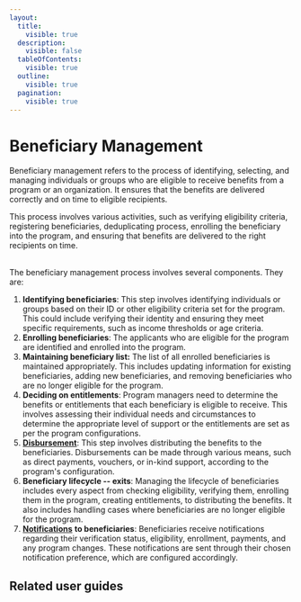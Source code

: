 ```yaml
---
layout:
  title:
    visible: true
  description:
    visible: false
  tableOfContents:
    visible: true
  outline:
    visible: true
  pagination:
    visible: true
---
```


# Beneficiary Management

Beneficiary management refers to the process of identifying, selecting, and managing individuals or groups who are eligible to receive benefits from a program or an organization. It ensures that the benefits are delivered correctly and on time to eligible recipients.

This process involves various activities, such as verifying eligibility criteria, registering beneficiaries, deduplicating process, enrolling the beneficiary into the program, and ensuring that benefits are delivered to the right recipients on time.&#x20;

\
The beneficiary management process involves several components. They are:

1. **Identifying beneficiaries**: This step involves identifying individuals or groups based on their ID or other eligibility criteria set for the program. This could include verifying their identity and ensuring they meet specific requirements, such as income thresholds or age criteria.
2. **Enrolling beneficiaries**:  The applicants who are eligible for the program are identified and enrolled into the program.
3. **Maintaining beneficiary list:** The list of all enrolled beneficiaries is maintained appropriately. This includes updating information for existing beneficiaries, adding new beneficiaries, and removing beneficiaries who are no longer eligible for the program.
4. **Deciding on entitlements**: Program managers need to determine the benefits or entitlements that each beneficiary is eligible to receive. This involves assessing their individual needs and circumstances to determine the appropriate level of support or the entitlements are set as per the program configurations.
5. [**Disbursement**](../../features/disbursement-cycles/): This step involves distributing the benefits to the beneficiaries. Disbursements can be made through various means, such as direct payments, vouchers, or in-kind support, according to the program's configuration.
6. **Beneficiary lifecycle -- exits**: Managing the lifecycle of beneficiaries includes every aspect from checking eligibility, verifying them, enrolling them in the program, creating entitlements, to distributing the benefits. It also includes handling cases where beneficiaries are no longer eligible for the program.
7. [**Notifications**](../../features/notifications/) **to beneficiaries**: Beneficiaries receive notifications regarding their verification status, eligibility, enrollment, payments, and any program changes. These notifications are sent through their chosen notification preference, which are configured accordingly.

## Related user guides

